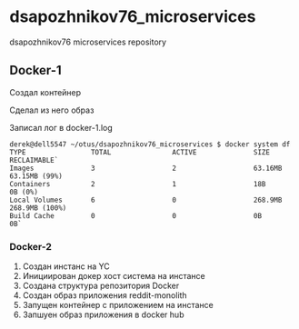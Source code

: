 # dsapozhnikov76_microservices
dsapozhnikov76 microservices repository


## Docker-1 

Создал контейнер 

Сделал из него образ

Записал лог в docker-1.log

````
derek@dell5547 ~/otus/dsapozhnikov76_microservices $ docker system df
TYPE                TOTAL               ACTIVE              SIZE                RECLAIMABLE`
Images              3                   2                   63.16MB             63.15MB (99%)
Containers          2                   1                   18B                 0B (0%)
Local Volumes       6                   0                   268.9MB             268.9MB (100%)
Build Cache         0                   0                   0B                  0B`
````

### Docker-2


  1.  Создан инстанс на YC
  2.  Инициирован докер хост система на инстансе
  3.  Создана структура репозитория Docker
  4.  Создан образ приложения reddit-monolith
  5.  Запущен контейнер с приложением на инстансе
  6.  Запшуен образ приложения в docker hub

